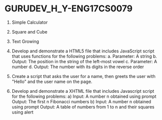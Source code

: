 # GURUDEV_H_Y-ENG17CS0079

1. Simple Calculator
2. Square and Cube
3. Text Growing
4. Develop and demonstrate a HTML5 file that includes JavaScript script that uses functions for the following problems:
    a. Parameter: A string
    b. Output: The position in the string of the left-most vowel
    c. Parameter: A number
    d. Output: The number with its digits in the reverse order
    
5. Create a script that asks the user for a name, then greets the user with "Hello" and the user name on the page.
6. Develop and demonstrate a XHTML file that includes Javascript script for the following problems:
    a) Input: A number n obtained using prompt
       Output: The first n Fibonacci numbers
    b) Input: A number n obtained using prompt
        Output: A table of numbers from 1 to n and their squares using alert
        
        
